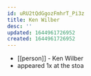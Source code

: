 ```yaml
---
id: uRU2tQdGgozFmhrT_Pi3z
title: Ken Wilber
desc: ''
updated: 1644961726952
created: 1644961726952
---
```



- [[person]] - Ken Wilber
- appeared 1x at the stoa
